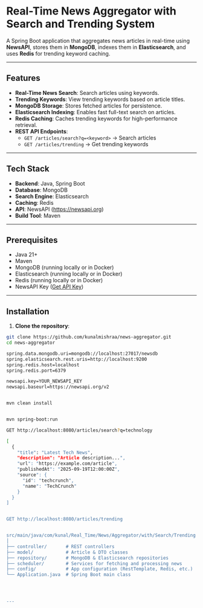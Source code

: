 # Real-Time News Aggregator with Search and Trending System

A Spring Boot application that aggregates news articles in real-time using **NewsAPI**, stores them in **MongoDB**, indexes them in **Elasticsearch**, and uses **Redis** for trending keyword caching.

---

## Features

- **Real-Time News Search**: Search articles using keywords.
- **Trending Keywords**: View trending keywords based on article titles.
- **MongoDB Storage**: Stores fetched articles for persistence.
- **Elasticsearch Indexing**: Enables fast full-text search on articles.
- **Redis Caching**: Caches trending keywords for high-performance retrieval.
- **REST API Endpoints**:
    - `GET /articles/search?q=<keyword>` → Search articles
    - `GET /articles/trending` → Get trending keywords

---

## Tech Stack

- **Backend**: Java, Spring Boot
- **Database**: MongoDB
- **Search Engine**: Elasticsearch
- **Caching**: Redis
- **API**: NewsAPI (https://newsapi.org)
- **Build Tool**: Maven

---

## Prerequisites

- Java 21+
- Maven
- MongoDB (running locally or in Docker)
- Elasticsearch (running locally or in Docker)
- Redis (running locally or in Docker)
- NewsAPI Key ([Get API Key](https://newsapi.org/register))

---

## Installation

1. **Clone the repository**:

```bash
git clone https://github.com/kunalmishraa/news-aggregator.git
cd news-aggregator

spring.data.mongodb.uri=mongodb://localhost:27017/newsdb
spring.elasticsearch.rest.uris=http://localhost:9200
spring.redis.host=localhost
spring.redis.port=6379

newsapi.key=YOUR_NEWSAPI_KEY
newsapi.baseurl=https://newsapi.org/v2


mvn clean install


mvn spring-boot:run

GET http://localhost:8080/articles/search?q=technology

[
  {
    "title": "Latest Tech News",
    "description": "Article description...",
    "url": "https://example.com/article",
    "publishedAt": "2025-09-19T12:00:00Z",
    "source": {
      "id": "techcrunch",
      "name": "TechCrunch"
    }
  }
]


GET http://localhost:8080/articles/trending


src/main/java/com/kunal/Real_Time/News/Aggregator/with/Search/Trending
│
├── controller/       # REST controllers
├── model/            # Article & DTO classes
├── repository/       # MongoDB & Elasticsearch repositories
├── scheduler/        # Services for fetching and processing news
├── config/           # App configuration (RestTemplate, Redis, etc.)
└── Application.java  # Spring Boot main class




---



